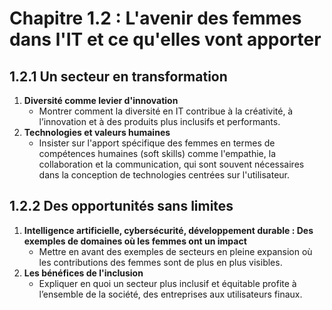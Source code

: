 # Chapitre 1.2 : L'avenir des femmes dans l'IT et ce qu'elles vont apporter

## **1.2.1 Un secteur en transformation**

1. **Diversité comme levier d'innovation**
   - Montrer comment la diversité en IT contribue à la créativité, à l’innovation et à des produits plus inclusifs et performants.
2. **Technologies et valeurs humaines**
   - Insister sur l'apport spécifique des femmes en termes de compétences humaines (soft skills) comme l'empathie, la collaboration et la communication, qui sont souvent nécessaires dans la conception de technologies centrées sur l'utilisateur.

## **1.2.2 Des opportunités sans limites**

1. **Intelligence artificielle, cybersécurité, développement durable : Des exemples de domaines où les femmes ont un impact**
   - Mettre en avant des exemples de secteurs en pleine expansion où les contributions des femmes sont de plus en plus visibles.
2. **Les bénéfices de l'inclusion**
   - Expliquer en quoi un secteur plus inclusif et équitable profite à l’ensemble de la société, des entreprises aux utilisateurs finaux.

